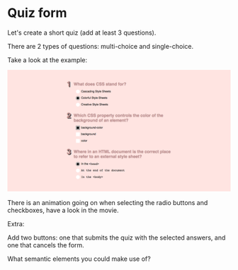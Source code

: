 # Quiz form

Let's create a short quiz (add at least 3 questions).

There are 2 types of questions: multi-choice and single-choice.

Take a look at the example:

![Simple form example](quiz-example.png)

There is an animation going on when selecting the radio buttons and checkboxes, have a look in the movie.

Extra:

Add two buttons: one that submits the quiz with the selected answers, and one that cancels the form.

What semantic elements you could make use of?
